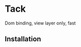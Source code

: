 # Tack

Dom binding, view layer only, fast

## Installation

### <script>

### npm

rollup, webpack

## Components

#### `tack(el[, data])` - Create a component

* `el` is the element to create the component from. It can be an HTMLElement, jQuery object, or selector.
* `data` is the initial data to use within the component (defaults to `{}`).

```js
var todoList = tack($('#todolist'), { todos: ['thing', 'another thing'] });
var memo = tack(document.getElementBy('memo'));
var navbar = tack('.navbar');
```

## Directives

#### `ta-text` and `ta-html`	- Set text or HTML content

Note: HTML is not parsed for directives.

```html
<div>My name is {{ me.name }}</div>
<div>My friend's name is <div ta-text="alice.name"></div></div>
<div>Some HTML: {{{ boldName }}}</div>
<div>Even more HTML: <span ta-html="italicName"></span></div>
<script>
var view = tacks(document.body);
view.me = { name: 'Bob' };
view.alice = { name: 'Alice' };
view.boldName = '<strong>Bob</strong>';
view.italicName = '<em>Bob</em>';
view.$();
</script>
```

Warning: Be aware that binding HTML can cause [XSS attacks](https://en.wikipedia.org/wiki/Cross-site_scripting). You should not use user-entered content without sanitisation.


#### `ta-show` - Conditional visibility

Conditionally display the element. Equivelant to `attr-display="thing ? "" : 'none'"`.

```html
<div ta-show="showMe">My name is {{ me.name }}</div>
<button ta-on-click="hide()">Hide</button>
<script>
var view = tacks(document.body);
view.me = { name: 'Bob' };
view.showMe = true;
view.hide = function () {
	view.showMe = false;
};
view.$();
</script>
```

#### `ta-exist` - Conditional existance

Render the element only if the result of the expression is [truthy](https://developer.mozilla.org/en/docs/Glossary/Truthy) (e.g. true, 1). Unlike ta-show, the directives inside the element will not be updated while the element is hidden (since the element is in fact destroyed when falsey and recreated when truthy). This directive occurs after ta-each and before anything else.

Note: this is equivelant to ng-if in angular.

```html
<div ta-exist="showMe">My name is {{ me.name }}</div>
<button ta-on-click="hide()">Hide</button>
<script>
var view = tacks(document.body);
view.me = { name: 'Bob' };
view.showMe = true;
view.hide = function () {
	view.showMe = false;
};
view.$();
</script>
```

#### `ta-each-*` - Iterate through an array

Render the element for each item in an array. Each item is assigned to a variable name specified in the attribute name (see example below). This directive occurs before anything else.

Note: this is roughly equivelant to ng-repeat.

```html
<div ta-each-todo="todos">{{ todo.message }}</div>
<script>
var view = tacks(document.body);
view.todos = [
	{ message: 'Buy food' },
	{ message: 'Fix code' },
	{ message: 'Wash clothes' }
];
view.$();
</script>
```

#### `ta-attr-*` - Attribute value

```html
<button attr-disabled="showMe"></button>
<script>
var view = tacks(document.body);
</script>	
```

#### `ta-class-*` - Conditional class name

```html
<h4 class-red="warning"></h4>
<script>
var view = tacks(document.body);
</script>
```

#### `ta-style-*` - Style value
```html
<h1 style-font-weight="big ? 'bold' : 'normal'"></h1>
<script>
var view = tacks(document.body);
</script>
```

#### `ta-model` - Bind input

Two way binding with element value

```html
<input type="text" model="blah">
<script>
var view = tacks(document.body);
</script>
```

#### `ta-on-*` - Event handler

Execute an expression when an event happens. Event data is available in `$event`.

```html
<input type="button" ta-on-click="doSomething($event)">
<script>
var view = tacks(document.body);
view.doSomething = function (e) {
	console.log('click!', e.clientX, e.clientY);
}
</script>
```

#### `ta-skip` - Skip compilation of this element

```html
<div ta-skip>{{ this will appear as it is (including curly braces) }}</div>
```


## Custom directives

```js
tacks.directive.hide = function (el) {
	$(el).toggle(!this.eval());
};

tacks.directive['on-scroll-[xy]'] = {
	create: function () {},
	update: function (el) {}
}
```

* `block`
* `order`
* `create`
* `update`

## Expressions

The expressions used in a directive mostly include the JavaScript language.
```html
{{ 1 + 1 }} <!-- shows 2 -->
{{ a.b() }} <!-- shows the result of b() -->

{{ 1 + 1; "my" + "name" }} <!-- invalid - multiple expressions are not allowed -->
{{ "my" + "name" }} <!-- shows myname -->
{{ Date.now() }} <!-- current unix timestamp -->
{{ JSON.stringify({ a: 1, b: 2 }) }} <!-- shows {a:1,b:2} -->

<div ta-on-mousemove="b().c = d"></div>
<div ta-on-mousemove="thing++"></div>
<div ta-on-click="thing /= 7"></div>
```

## Other things

#### `tack.root`

The root object is provided to all components and can be used to provide methods and data which should be available to all components.

```html
{{ food }}, {{ drink }}, {{ sweet }} <!-- chips, beer, cake -->
<script>
tacks.root.food = 'chips';
tacks.root.drink = 'water';
var view = tacks(document.body);
view.drink = 'beer';
tacks.root.sweet = 'cake';
view.$();
</script>
```

A couple of utility functions are included in root:
* number(number, decimals) (decimals defaults to 2)
* percent(number, decimals) (decimals defaults to 2)

You may wish to define other utility functions in root:

```html
{{ number(1.553, 2) }} <!-- 1.55 -->
{{ percent(0.17) }} <!-- 17.00% -->
{{ date(d, 'DD MMM' }} <!-- 17 Jan -->
<script>
var view = tacks(document.body);
view.d = new Date(2017, 0, 17);
tack.root.date = function (date, format) {
	return moment(format).format(format);
};
view.$();
</script>
```

#### `tack.version`

Gets the version of tacks (e.g. `"0.1.0"`).
